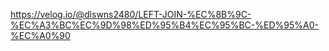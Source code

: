 
https://velog.io/@dlswns2480/LEFT-JOIN-%EC%8B%9C-%EC%A3%BC%EC%9D%98%ED%95%B4%EC%95%BC-%ED%95%A0-%EC%A0%90

